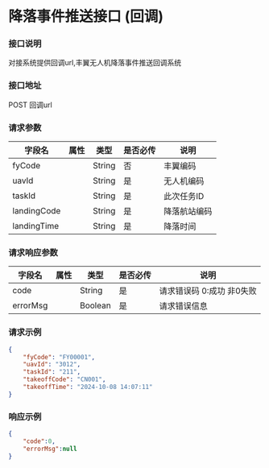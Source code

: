 # 降落事件推送接口 (回调) 

### 接口说明

对接系统提供回调url,丰翼无人机降落事件推送回调系统

### 接口地址

POST
回调url

### 请求参数

|字段名			|属性	    |类型	|是否必传	|说明            |
|---------------|-----------|-------|-----------|----------------|
|fyCode			|			|String	|否			|丰翼编码        |
|uavId			|			|String	|是			|无人机编码      |
|taskId			|			|String	|是			|此次任务ID      |
|landingCode	|			|String	|是			|降落航站编码    |
|landingTime	|			|String	|是			|降落时间        |

	
### 请求响应参数

|字段名	 		|属性	    |类型	|是否必传	|说明	                  |
|---------------|-----------|-------|-----------|-------------------------|
|code 			|			|String	|是			|请求错误码 0:成功 非0失败|
|errorMsg		|			|Boolean|是			|请求错误信息             |


### 请求示例

```json
{
    "fyCode": "FY00001",
    "uavId": "3012",
    "taskId": "211",
    "takeoffCode": "CN001",
    "takeoffTime": "2024-10-08 14:07:11"
}
```

### 响应示例

```json
{
    "code":0,
    "errorMsg":null
}
```